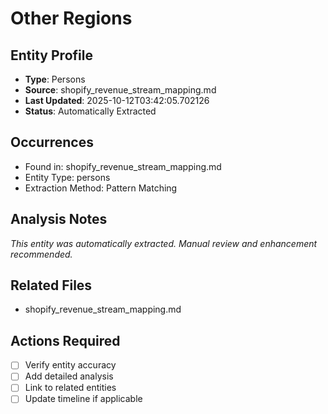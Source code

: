 # Other Regions

## Entity Profile
- **Type**: Persons
- **Source**: shopify_revenue_stream_mapping.md
- **Last Updated**: 2025-10-12T03:42:05.702126
- **Status**: Automatically Extracted

## Occurrences
- Found in: shopify_revenue_stream_mapping.md
- Entity Type: persons
- Extraction Method: Pattern Matching

## Analysis Notes
*This entity was automatically extracted. Manual review and enhancement recommended.*

## Related Files
- shopify_revenue_stream_mapping.md

## Actions Required
- [ ] Verify entity accuracy
- [ ] Add detailed analysis
- [ ] Link to related entities
- [ ] Update timeline if applicable
